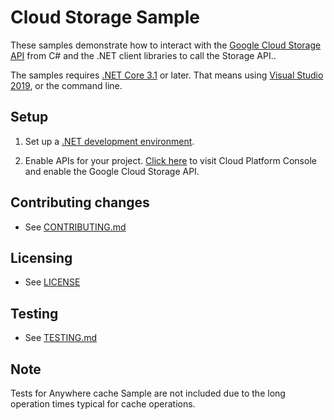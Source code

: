 # Cloud Storage Sample

These samples demonstrate how to interact with the [Google Cloud Storage API][Storage] from C# and
the .NET client libraries to call the Storage API..

The samples requires [.NET Core 3.1][net-core] or later.  That means using
[Visual Studio 2019](https://www.visualstudio.com/), or the command line.

## Setup

1.  Set up a [.NET development environment](https://cloud.google.com/dotnet/docs/setup).

4.  Enable APIs for your project.
    [Click here][enable-api]
    to visit Cloud Platform Console and enable the Google Cloud Storage API.

## Contributing changes

* See [CONTRIBUTING.md](../../CONTRIBUTING.md)

## Licensing

* See [LICENSE](../../LICENSE)

## Testing

* See [TESTING.md](../../TESTING.md)

[Storage]: https://cloud.google.com/storage/docs/
[enable-api]: https://console.cloud.google.com/flows/enableapi?apiid=storage_api&showconfirmation=true
[net-core]: https://www.microsoft.com/net/core

## Note
Tests for Anywhere cache Sample are not included due to the long operation times typical for cache operations.
